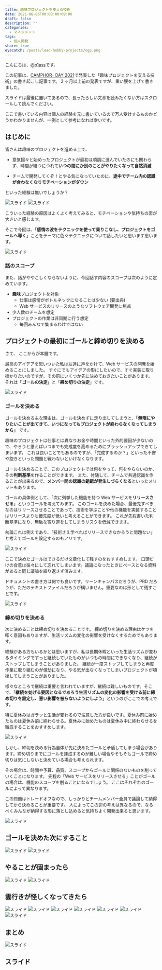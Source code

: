 ```yaml
---
title: 趣味プロジェクトを支える技術
date: 2021-06-05T00:00:00+09:00
draft: false
description: ""
categories:
  - マネジメント
tags:
  - 個人開発
share: true
eyecatch: /posts/lead-hobby-projects/ogp.png
---
```


こんにちは、[@p1ass](https://twitter.com/p1ass)です。

この記事は、[CAMPHOR- DAY 2021](https://camphor.connpass.com/event/206786/)で発表した「趣味プロジェクトを支える技術」の書き起こし記事です。
2 ヶ月以上前の発表ですが、重い腰を上げて書きました。

スライドは最後に置いてあるので、長ったらしい文章を読みたくない方はスクロールして読んでください。

ここで書いている内容は個人の経験を元に書いているので万人受けするものかどうかわかりませんが、一例として参考になれば幸いです。

<!--more-->

## はじめに

皆さんは趣味のプロジェクトを進める上で、

- 意気揚々と始めったプロジェクトが最初は順調に進んでいたのにも関わらず、時間が経つにつれて**いつの間にか別のことがやりたくなって自然消滅**

- チームで開発してくぞ！とやる気になっていたのに、**途中でチーム内の認識が合わなくなりモチベーションがダウン**

といった経験は無いでしょうか？

![スライド](slides/slide_3.png)
![スライド](slides/slide_4.png)

こういった経験の原因はよくよく考えてみると、モチベーションや気持ちの面が大きいと感じます。

そこで今回は、「**感情の波をテクニックを使って乗りこなし、プロジェクトをゴールへ導く**」ことをテーマに色々テクニックについて話したいと思います思います。

![スライド](slides/slide_6.png)

### 話のスコープ

また、話がややこしくならないように、今回話す内容のスコープは次のように定めています。

- **趣味**プロジェクトを対象
  - 仕事は感情がボトルネックになることは少ない (要出典)
  - Web サービスのリリースのようなソフトウェア開発に焦点
- 少人数のチームを想定
- プロジェクトの作業は非同期に行う想定
  - 毎回みんなで集まるわけではない

## プロジェクトの最初にゴールと締め切りを決める

さて、 ここからが本題です。

最高のアイデアを思いついた私は友達に声をかけて、Web サービスの開発を始めることにしました。
すぐにでもアイデアの形にしたいので、すぐ実装に取り掛かりたいのですが、その前にいくつか先に決めておきたいことがあります。
それは「**ゴールの決定**」と「**締め切りの決定**」です。

![スライド](slides/slide_12.png)

### ゴールを決める

ゴールを決める主な理由は、ゴールを決めずに走り出してしまうと、**「無限にやりたいことが出てきて、いつになってもプロジェクトが終わらなくなってしまうから」** です。

趣味のプロジェクトは仕事とは異なりお金や時間といった外的要因が少ないので、やろうと思えばいつまでも完成度を高めるためにブラッシュアップできてしまいます。
これは良いことでもあるのですが、「完成するのか？」といった不安や飽きといった問題と戦わないといけなくなります。

ゴールを決めることで、このプロジェクトでは何をやって、何をやらないのか、その**判断基準**を作ることができます。
また、付随して、チームで共通認識を作ることが出来るので、**メンバー間の認識の齟齬が発生しづらくなる**といったメリットもあります。

ゴールの具体例として、「次に列挙した機能を持つ Web サービスを**リリースさせる**」というゴールを考えてみます。
このゴールを決めた場合、最優先すべきなのはリリースさせることであって、技術を学ぶことや他の機能を実装することはリリースよりも優先度が低いと考えることができます。
これが先程書いた判断基準になり、無駄な寄り道をしてしまうリスクを低減できます。

勿論これは例えであり、「技術さえ学べればリリースできなかろうと問題ない」と考えてゴールを設定するのもアリです。

![スライド](slides/slide_13.png)

ここで決めたゴールはできるだけ文章化して残すのをおすすめします。
口頭だけの合意は往々にして忘れてしまいます。議論になったときにベースとなる資料があると同じ議論を繰り返さず済みます。

ドキュメントの書き方は何でも良いです。リーンキャンパスだろうが、PRD だろうが、ただのテキストファイルだろうが構いません。重要なのは形として残すことです。

![スライド](slides/slide_15.png)

### 締め切りを決める

次に決めることは締め切りを決めることです。
締め切りを決める理由はケツを叩く意図もありますが、生活リズムの変化の影響を受けなくするためでもあります。

経験がある方もいるかとは思いますが、私は長期休暇といった生活リズムが変わるタイミングでずっと継続していたものがいつもの時間にできなくなり、継続がストップしてしまうことがありました。
継続が一度ストップしてしまうと再度作業に取り組むのが億劫になり、やる気が出なくなってしまいプロジェクトが頓挫してしまうことがありました。

様々なところで継続は重要と言われていますが、継続は難しいものです。そこで、「**継続を妨げる要因となるであろう生活リズムの変化の影響を受ける前に締め切りを設定し、悪い影響を被らないようにしよう**」というのがここでの考えです。

特に夏休みはガラッと生活が変わるので注意した方が良いです。夏休み前に始めたものは夏休み前に終わらせる。夏休みに始めたものは夏休み中に終わらせるを徹底することをおすすめします。

![スライド](slides/slide_17.png)

しかし、締切を決める行為自体が先に決めたゴールと矛盾してしまう場合があります。締め切りまでにゴールを達成するのが難しい場合やそもそもゴールで締め切りは気にしないと決めている場合も考えられます。

その場合は、時間や予算、品質、スコープからゴールに関係のないものを削っていくことになります。
先程の「Web サービスをリリースさせる」ことがゴールの場合は、機能のスコープを削ることになるでしょう。
ここはそれぞれのゴールによって異なります。

この問題はトレードオフなので、しっかりとチームメンバー全員で議論して納得してから決めることが重要です。
人によってこの辺の考えは異なるので、なるべくみんなが納得する形に落とし込めると気持ちよく開発出来ると思います。

![スライド](slides/slide_18.png)

## ゴールを決めた次にすること

![スライド](slides/slide_21.png)
![スライド](slides/slide_22.png)

## やることが固まったら

![スライド](slides/slide_24.png)
![スライド](slides/slide_25.png)

## 雲行きが怪しくなってきたら

![スライド](slides/slide_27.png)
![スライド](slides/slide_28.png)
![スライド](slides/slide_29.png)
![スライド](slides/slide_30.png)
![スライド](slides/slide_31.png)
![スライド](slides/slide_32.png)
![スライド](slides/slide_33.png)

## まとめ

![スライド](slides/slide_35.png)

## スライド

<script async class="speakerdeck-embed" data-id="bcf73bb224c34201a84b0012161fa011" data-ratio="1.33333333333333" src="//speakerdeck.com/assets/embed.js"></script>
